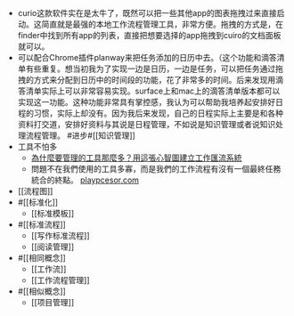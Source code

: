 - curio这款软件实在是太牛了，既然可以把一些其他app的图表拖拽过来直接启动。这简直就是最强的本地工作流程管理工具，非常方便。拖拽的方式是，在finder中找到所有app的列表，直接把想要选择的app拖拽到cuiro的文档面板就可以。
- 可以配合Chrome插件planway来把任务添加的日历中去。（这个功能和滴答清单有些重复。想当初我为了实现一边是日历，一边是任务，可以把任务通过拖拽的方式来分配到日历中的时间段的功能，花了非常多的时间。后来发现用滴答清单实际上可以非常容易实现。surface上和mac上的滴答清单版本都可以实现这一功能。这种功能非常具有掌控感，我认为可以帮助我培养起安排好日程的习惯，实际上却没有。因为我后来发现，自己的日程实际上主要是和各种资料打交道，安排好资料与其说是日程管理，不如说是知识管理或者说知识处理流程管理。 #进步#[[知识管理]]
- 工具不怕多
    - [為什麼要管理的工具那麼多？用這張心智圖建立工作匯流系統](https://www.diigo.com/outliner/diigo_items/904019/12128769/541370395?key=34d57b46e1)
    - 問題不在我們使用的工具多寡，而是我們的工作流程有沒有一個最終任務統合的終點。 [playpcesor.com](https://www.playpcesor.com/2018/07/tools-converge.html)
- [[流程图]]
- #[[标准化]]
    - [[标准模板]]
- #[[标准流程]]
    - [[写作标准流程]]
    - [[阅读管理]]
- #[[相同概念]]
    - [[工作流]]
    - [[工作流程管理]]
- #[[相似概念]]
    - [[项目管理]]
